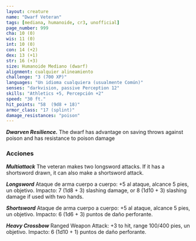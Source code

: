 ```yaml
---
layout: creature
name: "Dwarf Veteran"
tags: [mediana, humanoide, cr3, unofficial]
page_number: 999
cha: 10 (0)
wis: 11 (0)
int: 10 (0)
con: 14 (+2)
dex: 13 (+1)
str: 16 (+3)
size: Humanoide Mediano (dwarf)
alignment: cualquier alineamiento
challenge: "3 (700 XP)"
languages: "Un idioma cualquiera (usualmente Común)"
senses: "darkvision, passive Perception 12"
skills: "Athletics +5, Percepción +2"
speed: "30 ft."
hit_points: "58  (9d8 + 18)"
armor_class: "17 (splint)"
damage_resistances: "poison"
---
```


***Dwarven Resilience.*** The dwarf has advantage on saving throws against poison and has resistance to poison damage

### Acciones

***Multiattack*** The veteran makes two longsword attacks. If it has a shortsword drawn, it can also make a shortsword attack.

***Longsword*** Ataque de arma cuerpo a cuerpo: +5 al ataque, alcance 5 pies, un objetivo. Impacto: 7 (1d8 + 3) slashing damage, or 8 (1d10 + 3) slashing damage if used with two hands.

***Shortsword*** Ataque de arma cuerpo a cuerpo: +5 al ataque, alcance 5 pies, un objetivo. Impacto: 6 (1d6 + 3) puntos de daño perforante.

***Heavy Crossbow*** Ranged Weapon Attack: +3 to hit, range 100/400 pies, un objetivo. Impacto: 6 (1d10 + 1) puntos de daño perforante.